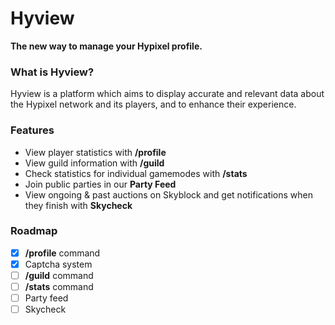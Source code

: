 # Hyview
**The new way to manage your Hypixel profile.**

### What is Hyview?
Hyview is a platform which aims to display accurate and relevant data about the Hypixel network and its players, and to enhance their experience.

### Features
- View player statistics with **/profile**
- View guild information with **/guild**
- Check statistics for individual gamemodes with **/stats**
- Join public parties in our **Party Feed**
- View ongoing & past auctions on Skyblock and get notifications when they finish with **Skycheck**

### Roadmap

- [x] **/profile** command
- [x] Captcha system
- [ ] **/guild** command
- [ ] **/stats** command
- [ ] Party feed
- [ ] Skycheck
